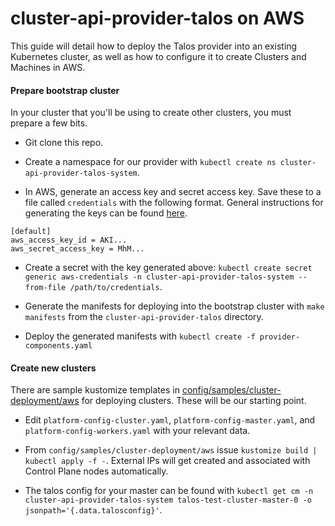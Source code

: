 # cluster-api-provider-talos on AWS

This guide will detail how to deploy the Talos provider into an existing Kubernetes cluster, as well as how to configure it to create Clusters and Machines in AWS.

#### Prepare bootstrap cluster

In your cluster that you'll be using to create other clusters, you must prepare a few bits.

- Git clone this repo.

- Create a namespace for our provider with `kubectl create ns cluster-api-provider-talos-system`.

- In AWS, generate an access key and secret access key. Save these to a file called `credentials` with the following format. General instructions for generating the keys can be found [here](https://aws.amazon.com/blogs/security/how-to-find-update-access-keys-password-mfa-aws-management-console/).

```
[default]
aws_access_key_id = AKI...
aws_secret_access_key = MhM...
```

- Create a secret with the key generated above: `kubectl create secret generic aws-credentials -n cluster-api-provider-talos-system --from-file /path/to/credentials`.

- Generate the manifests for deploying into the bootstrap cluster with `make manifests` from the `cluster-api-provider-talos` directory.

- Deploy the generated manifests with `kubectl create -f provider-components.yaml`

#### Create new clusters

There are sample kustomize templates in [config/samples/cluster-deployment/aws](../config/samples/cluster-deployment/aws) for deploying clusters. These will be our starting point.

- Edit `platform-config-cluster.yaml`, `platform-config-master.yaml`, and `platform-config-workers.yaml` with your relevant data. 

- From `config/samples/cluster-deployment/aws` issue `kustomize build | kubectl apply -f -`. External IPs will get created and associated with Control Plane nodes automatically.

- The talos config for your master can be found with `kubectl get cm -n cluster-api-provider-talos-system talos-test-cluster-master-0 -o jsonpath='{.data.talosconfig}'`.